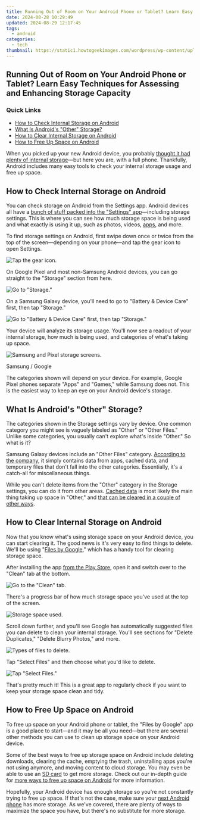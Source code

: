 ```yaml
---
title: Running Out of Room on Your Android Phone or Tablet? Learn Easy Techniques for Assessing and Enhancing Storage Capacity
date: 2024-08-28 10:29:49
updated: 2024-08-29 12:17:45
tags:
  - android
categories:
  - tech
thumbnail: https://static1.howtogeekimages.com/wordpress/wp-content/uploads/2023/09/pxl_20230118_213839704-portrait-edit.jpg
---
```


## Running Out of Room on Your Android Phone or Tablet? Learn Easy Techniques for Assessing and Enhancing Storage Capacity

### Quick Links

* [How to Check Internal Storage on Android](https://tech-haven.techidaily.com/ai-conversationalists-face-off-identifying-the-best-of-chatgpt-microsofts-bing-ai-and-googles-bard/)
* [What Is Android's "Other" Storage?](https://win-solutions.techidaily.com/conquer-the-controllers-addressing-and-fixing-mouse-errors-in-resident-evil-village/)
* [How to Clear Internal Storage on Android](https://unlock-android.techidaily.com/how-to-reset-your-honor-magic-5-lock-screen-password-by-drfone-android/)
* [How to Free Up Space on Android](https://extra-skills.techidaily.com/updated-masterpiece-makers-discovering-these-6-unmatched-nft-tools/)

 When you picked up your new Android device, you probably [thought it had plenty of internal storage](https://apple-account.techidaily.com/how-to-unlock-apple-id-from-your-apple-iphone-6-without-security-questions-by-drfone-ios/)—but here you are, with a full phone. Thankfully, Android includes many easy tools to check your internal storage usage and free up space.

##  How to Check Internal Storage on Android

 You can check storage on Android from the Settings app. Android devices all have a [bunch of stuff packed into the "Settings" app](https://desktop-recording.techidaily.com/premium-video-capture-without-extras-for-2024/)—including storage settings. This is where you can see how much storage space is being used and what exactly is using it up, such as photos, videos, [apps](https://facebook-videos.techidaily.com/mastering-aspects-for-impactful-facebook-posts-and-videos/), and more.

 To find storage settings on Android, first swipe down once or twice from the top of the screen—depending on your phone—and tap the gear icon to open Settings.

![Tap the gear icon.](https://static1.howtogeekimages.com/wordpress/wp-content/uploads/2023/09/screenshot_20230919-133957.png) 

 On Google Pixel and most non-Samsung Android devices, you can go straight to the "Storage" section from here.

![Go to "Storage."](https://static1.howtogeekimages.com/wordpress/wp-content/uploads/2023/09/screenshot_20230919-161957.png) 

 On a Samsung Galaxy device, you'll need to go to "Battery & Device Care" first, then tap "Storage."

![Go to "Battery & Device Care" first, then tap "Storage."](https://static1.howtogeekimages.com/wordpress/wp-content/uploads/2023/09/screenshot_20230919_134759_settings.jpg) 

 Your device will analyze its storage usage. You'll now see a readout of your internal storage, how much is being used, and categories of what's taking up space.

![Samsung and Pixel storage screens.](https://static1.howtogeekimages.com/wordpress/wp-content/uploads/2023/09/screenshot_20230919_134828_my-files.jpg) 

Samsung / Google

 The categories shown will depend on your device. For example, Google Pixel phones separate "Apps" and "Games," while Samsung does not. This is the easiest way to keep an eye on your Android device's storage.

##  What Is Android's "Other" Storage?

 The categories shown in the Storage settings vary by device. One common category you might see is vaguely labeled as "Other" or "Other Files." Unlike some categories, you usually can't explore what's inside "Other." So what is it?

 Samsung Galaxy devices include an "Other Files" category. [According to the company](https://shop-links.co/link/?exclusive=1&publisher_slug=itechdaily19598&url=https%3A%2F%2Fwww.samsung.com%2Fuk%2Fsupport%2Fmobile-devices%2Fwhat-is-other-storage-on-your-galaxy-phone%2F), it simply contains data from apps, cached data, and temporary files that don't fall into the other categories. Essentially, it's a catch-all for miscellaneous things.

 While you can't delete items from the "Other" category in the Storage settings, you can do it from other areas. [Cached data](https://facebook-clips.techidaily.com/breakthroughs-in-fb-advertising-with-a-focus-on-video-content-mastery/) is most likely the main thing taking up space in "Other," and [that can be cleared in a couple of other ways](https://on-screen-recording.techidaily.com/updated-2024-approved-apeak-recorder-reviewed-speed-quality-and-ease-of-use-scored/).

##  How to Clear Internal Storage on Android

 Now that you know what's using storage space on your Android device, you can start clearing it. The good news is it's very easy to find things to delete. We'll be using "[Files by Google](https://www.anrdoezrs.net/links/3607085/type/dlg/sid/UUhtgUeUpU220335/https://play.google.com/store/apps/details?id=com.google.android.apps.nbu.files&hl=en%5FUS&gl=US)," which has a handy tool for clearing storage space.

 After installing the app [from the Play Store](https://www.anrdoezrs.net/links/3607085/type/dlg/sid/UUhtgUeUpU220335/https://play.google.com/store/apps/details?id=com.google.android.apps.nbu.files&hl=en%5FUS&gl=US), open it and switch over to the "Clean" tab at the bottom.

![Go to the "Clean" tab.](https://static1.howtogeekimages.com/wordpress/wp-content/uploads/2023/09/screenshot_20230919-134910.png) 

 There's a progress bar of how much storage space you've used at the top of the screen.

![Storage space used.](https://static1.howtogeekimages.com/wordpress/wp-content/uploads/2023/09/screenshot_20230919-134923.png) 

 Scroll down further, and you'll see Google has automatically suggested files you can delete to clean your internal storage. You'll see sections for "Delete Duplicates," "Delete Blurry Photos," and more.

![Types of files to delete.](https://static1.howtogeekimages.com/wordpress/wp-content/uploads/2023/09/screenshot_20230919-134949.png) 

 Tap "Select Files" and then choose what you'd like to delete.

![Tap "Select Files."](https://static1.howtogeekimages.com/wordpress/wp-content/uploads/2023/09/2023-09-19_16-22-48.png) 

 That's pretty much it! This is a great app to regularly check if you want to keep your storage space clean and tidy.

##  How to Free Up Space on Android

 To free up space on your Android phone or tablet, the "Files by Google" app is a good place to start—and it may be all you need—but there are several other methods you can use to clean up storage space on your Android device.

 Some of the best ways to free up storage space on Android include deleting downloads, clearing the cache, emptying the trash, uninstalling apps you're not using anymore, and moving content to cloud storage. You may even be able to use an [SD card](https://facebook-video-content.techidaily.com/2024-approved-what-lurks-behind-the-curtain-of-missing-video-suggestions/) to get more storage. Check out our in-depth guide for [more ways to free up space on Android](https://twitter-clips.techidaily.com/updated-2024-approved-how-to-save-funny-tweet-graphics-gifs-in-minutes/) for more information.

 Hopefully, your Android device has enough storage so you're not constantly trying to free up space. If that's not the case, make sure your [next Android phone](https://twitter-videos.techidaily.com/hot-takes-highlight-twitters-trending-topics-for-2024/) has more storage. As we've covered, there are plenty of ways to maximize the space you have, but there's no substitute for more storage.

<ins class="adsbygoogle"
     style="display:block"
     data-ad-format="autorelaxed"
     data-ad-client="ca-pub-7571918770474297"
     data-ad-slot="1223367746"></ins>



<ins class="adsbygoogle"
     style="display:block"
     data-ad-client="ca-pub-7571918770474297"
     data-ad-slot="8358498916"
     data-ad-format="auto"
     data-full-width-responsive="true"></ins>
